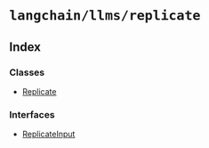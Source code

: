 `langchain/llms/replicate`
==========================

Index[​](#index "Direct link to Index")
---------------------------------------

### Classes[​](#classes "Direct link to Classes")

*   [Replicate](/docs/api/llms_replicate/classes/Replicate)

### Interfaces[​](#interfaces "Direct link to Interfaces")

*   [ReplicateInput](/docs/api/llms_replicate/interfaces/ReplicateInput)